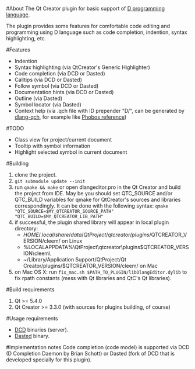 #About
The Qt Creator plugin for basic support of [D programming language](http://dlang.org/).

The plugin provides some features for comfortable code editing and programming using D language such as code completion, indention, syntax highlighting, etc.

#Features
* Indention
* Syntax highlighting (via QtCreator's Generic Highlighter)
* Code completion (via DCD or Dasted)
* Calltips (via DCD or Dasted)
* Follow symbol (via DCD or Dasted)
* Documentation hints (via DCD or Dasted)
* Outline (via Dasted)
* Symbol locator (via Dasted)
* Context help (via .qch file with ID prepender "D/", can be generated by [dlang-qch](https://github.com/Groterik/dlang-qch), for example like [Phobos reference](https://github.com/Groterik/dlang-qch/releases/download/0.1/dlang_phobos.qch))

#TODO
* Class view for project/current document
* Tooltip with symbol information
* Highlight selected symbol in current document

#Building
1. clone the project.
1. ```git submodule update --init```
1. run ```qmake && make``` or open dlangeditor.pro in the Qt Creator and build the project from IDE. May be you should set QTC_SOURCE and/or QTC_BUILD variables for qmake for QtCreator's sources and libraries correspondingly. It can be done with the following syntax: ```qmake "QTC_SOURCE=$MY_QTCREATOR_SOURCE_PATH" "QTC_BUILD=$MY_QTCREATOR_LIB_PATH"```
1. if successful, the plugin shared library will appear in local plugin directory:
	* $HOME/.local/share/data/QtProject/qtcreator/plugins/$QTCREATOR_VERSION/cleem/ on Linux
	* %LOCALAPPDATA%\QtProject\qtcreator\plugins\$QTCREATOR_VERSION\cleem\
	* ~/Library/Application Support/QtProject/Qt Creator/plugins/$QTCREATOR_VERSION/cleem/ on Mac
1. on Mac OS X: run ```fix_mac.sh $PATH_TO_PLUGIN/libDlangEditor.dylib``` to fix rpath constants (mess with Qt libraries and QtC's Qt libraries).

#Build requirements
1. Qt >= 5.4.0
1. Qt Creator >= 3.3.0 (with sources for plugins building, of course)

#Usage requirements
* [DCD](https://github.com/Hackerpilot/DCD) binaries (server).
* [Dasted](https://github.com/Groterik/dasted) binary.

#Implementation notes
Code completion (code model) is supported via DCD (D Completion Daemon by Brian Schott) or Dasted (fork of DCD that is developed specially for this plugin).
